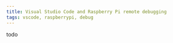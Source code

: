 ```yaml
---
title: Visual Studio Code and Raspberry Pi remote debugging
tags: vscode, raspberrypi, debug
---
```


todo